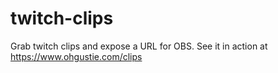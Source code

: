 # twitch-clips
Grab twitch clips and expose a URL for OBS. See it in action at https://www.ohgustie.com/clips
